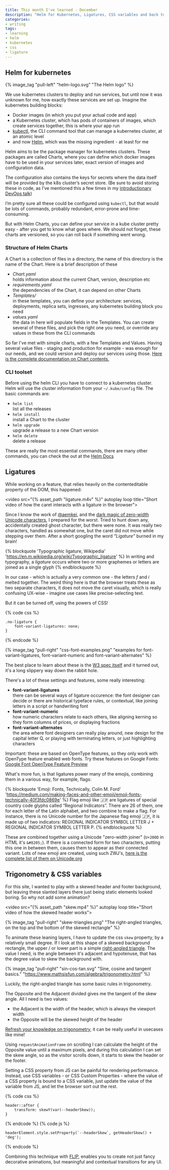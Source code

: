 ```yaml
---
title: This month I've learned - December
description: "Helm for Kubernetes, Ligatures, CSS variables and back to the basics with Trigonometry in December."
categories:
- writing
tags: 
- learning
- helm
- kubernetes
- css
- ligature
---
```


## Helm for kubernetes

{% image_tag "pull-left" "helm-logo.svg" "The Helm logo" %}

We use kubernetes clusters to deploy and run services, but until now it was unknown for me, how exactly these services are set up. Imagine the kubernetes building blocks:
- Docker images (in which you put your actual code and app)
- a Kubernetes cluster, which has pods of containers of images, which create services together, this is where your app run
- [kubectl](https://kubernetes.io/docs/reference/kubectl/overview/), the CLI command tool that can manage a kubernetes cluster, at an atomic level
- and now [Helm](https://github.com/kubernetes/helm), which was the missing ingredient - at least for me

Helm aims to be the package manager for kubernetes clusters. These packages are called Charts, where you can define which docker images have to be used in your services later, exact version of images and configuration data.

The configuration also contains the keys for secrets where the data itself will be provided by the k8s cluster’s secret store. (Be sure to avoid storing these in code, as I’ve mentioned this a few times in my [introductionary DevOps talk](/speaking/ruhrjs-2017/))

I’m pretty sure all these could be configured using `kubectl`, but that would be lots of commands, probably redundant, error-prone and time-consuming.

But with Helm Charts, you can define your service in a kube cluster pretty easy - after you get to know what goes where. We should not forget, these charts are versioned, so you can roll back if something went wrong.

### Structure of Helm Charts

A Chart is a collection of files in a directory, the name of this directory is the name of the Chart. Here is a brief description of these
- _Chart.yaml_  
  holds information about the current Chart, version, description etc
- _requirements.yaml_  
  the dependencies of the Chart, it can depend on other Charts
- _Templates/_  
  in these templates, you can define your architecture: services, deployments, replica sets, ingresses, any kubernetes building block you need
- _values.yaml_  
  the data in here will populate fields in the Templates. You can create several of these files, and pick the right one you need, or override any values in these from the CLI commands

So far I've met with simple charts, with a few Templates and Values. Having several value files - staging and production for example - was enough for our needs, and we could version and deploy our services using those. [Here is the complete documentation on Chart contents.](https://github.com/kubernetes/helm/blob/master/docs/charts.md)

### CLI toolset

Before using the helm CLI you have to connect to a kubernetes cluster. Helm will use the cluster information from your `~/.kube/config` file. The basic commands are:

- `helm list`  
  list all the releases
- `helm install`  
  install a Chart to the cluster
- `helm upgrade`  
  upgrade a release to a new Chart version
- `helm delete`  
  delete a release

These are really the most essential commands, there are many other commands, you can check the out at the [Helm Docs](https://docs.helm.sh/)






## Ligatures

While working on a feature, that relies heavily on the contenteditable property of the DOM, this happened:

<video src="{% asset_path "ligature.m4v" %}" autoplay loop title="Short video of how the caret interacts with a ligature in the browser">
</video>

Since I know the work of [@aemkei](https://twitter.com/aemkei), and the [dark magic of zero-width Unicode characters](https://www.google.hu/url?sa=t&rct=j&q=&esrc=s&source=web&cd=2&cad=rja&uact=8&ved=0ahUKEwjnu57CudPYAhWIJ1AKHZ78AtkQtwIILDAB&url=https%3A%2F%2Fwww.youtube.com%2Fwatch%3Fv%3DT3xMyZH93i8&usg=AOvVaw34ISWo92p4Vb145hRQ3UN9), I prepared for the worst. Tried to hunt down any, accidentally created ghost character, but there were none. It was really two characters, handled as somewhat one, but the caret did not move while stepping over them. After a short googling the word _“Ligature”_ burned in my brain!

{% blockquote 'Typographic ligature, Wikipedia' 'https://en.m.wikipedia.org/wiki/Typographic_ligature' %}
In writing and typography, a *ligature* occurs where two or more graphemes or letters are joined as a single glyph
{% endblockquote %}

In our case - which is actually a very common one - the letters _f_ and _i_ melted together. The weird thing here is that the browser treats these as two separate characters, it does not move the caret visually, which is really confusing UX-wise - imagine use cases like precise-selecting text.

But it can be turned off, using the powers of CSS!

{% code css %}

    .no-ligature {
        font-variant-ligatures: none;
    }
{% endcode %}

{% image_tag "pull-right" "css-font-examples.png" "examples for font-variant-ligatures, font-variant-numeric and font-variant-alternates" %}

The best place to learn about these is the [W3 spec itself](https://www.w3.org/TR/css-fonts-3/#font-variant-ligatures-prop) and it turned out, it's a long slippery way down the rabbit hole.

There's a lot of these settings and features, some really interesting:
- **font-variant-ligatures**  
  there can be several ways of ligature occurence: the font designer can decide or there are historical typeface rules, or contextual, like joining letters in a script or handwriting font
- **font-variant-numeric**  
  how numeric characters relate to each others, like aligning kerning so they form columns of prices, or displaying fractions
- **font-variant-alternates**  
  the area where font designers can really play around, new design for the capital letter Q, or playing with terminating letters, or just highlighting characters

Important: these are based on OpenType features, so they only work with OpenType feature enabled web fonts. Try these features on Google Fonts: [Google Font OpenType Feature Preview](http://code.thisarmy.com/fontsinfo/)

What's more fun, is that ligatures power many of the emojis, combining them in a various way, for example, flags:

{% blockquote 'Emoji: Fonts, Technically, Colin M. Ford' 'https://medium.com/making-faces-and-other-emoji/emoji-fonts-technically-40f3fdc0869e' %}
Flag emoji like 🇯🇵 are ligatures of special country code glyphs called “Regional Indicators”. There are 26 of them, one for each letter of the Latin alphabet, and two combine to make a flag. For instance, there is no Unicode number for the Japanese flag emoji 🇯🇵, it is made up of two indicators: REGIONAL INDICATOR SYMBOL LETTER J + REGIONAL INDICATOR SYMBOL LETTER P.
{% endblockquote %}

These are combined together using a Unicode "zero-width joiner" (`U+200D` in HTML it's `&#8205;`). If there is a connected form for two characters, putting this one in between them, causes them to appear as their connected variant. Lots of new emoji are created, using such ZWJ's, [here is the complete list of them on Unicode.org](http://www.unicode.org/emoji/charts/emoji-zwj-sequences.html)




## Trigonometry & CSS variables

For this site, I wanted to play with a skewed header and footer background, but leaving these slanted layers there just being static elements looked boring. So why not add some animation?

<video src="{% asset_path "skew.mp4" %}" autoplay loop title="Short video of how the skewed header works">
</video>

{% image_tag "pull-right" "skew-triangles.png" "The right-angled triangles, on the top and the bottom of the skewed rectangle" %}

To animate these leaning layers, I have to update the css `skew` property, by a relatively small degree. If I look at this shape of a skewed background rectangle, the upper / or lower part is a simple [right-angled triangle](https://en.wikipedia.org/wiki/Right_triangle). The value I need, is the angle between it's adjacent and hypotenuse, that has the degree value to skew the background with.

{% image_tag "pull-right" "sin-cos-tan.svg" "Sine, cosine and tangent basics." "https://www.mathsisfun.com/algebra/trigonometry.html" %}

Luckily, the right-angled triangle has some basic rules in trigonometry.

The Opposite and the Adjacent divided gives me the tangent of the skew angle. All I need is two values:
- the Adjacent is the width of the header, which is always the viewport width
- the Opposite will be the skewed height of the header

[Refresh your knowledge on trigonometry](https://www.mathsisfun.com/algebra/trigonometry.html), it can be really useful in usecases like mine!

Using `requestAnimationFrame` on scrolling I can calculate the height of the Opposite value until a maximum pixels, and during this calculation I can set the skew angle, so as the visitor scrolls down, it starts to skew the header or the footer.

Setting a CSS property from JS can be painful for rendering performance. Instead, use CSS variables - or CSS Custom Properties - where the value of a CSS property is bound to a CSS variable, just update the value of the variable from JS, and let the browser sort out the rest.

{% code css %}

    header::after {
        transform: skewY(var(--headerSkew));
    }
{% endcode %}
{% code js %}

    headerElement.style.setProperty(`--headerSkew`, getHeaderSkew() + 'deg');
{% endcode %}

Combining this technique with [FLIP](), enables you to create not just fancy decorative animations, but meaningful and contextual transitions for any UI.